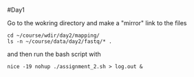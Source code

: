 #Day1

Go to the wokring directory and make a "mirror" link to the files 

```
cd ~/course/wdir/day2/mapping/
ls -n ~/course/data/day2/fastq/* .
```

and then run  the bash script with 

```
nice -19 nohup ./assignment_2.sh > log.out &
```
